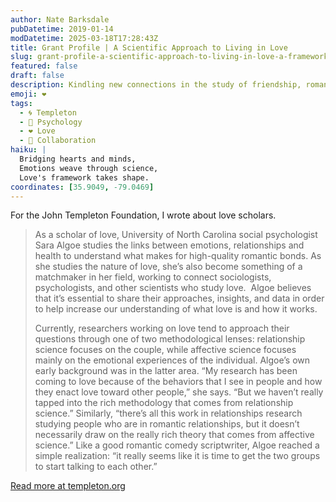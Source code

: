 ```yaml
---
author: Nate Barksdale
pubDatetime: 2019-01-14
modDatetime: 2025-03-18T17:28:43Z
title: Grant Profile | A Scientific Approach to Living in Love
slug: grant-profile-a-scientific-approach-to-living-in-love-a-framework-for-the-future
featured: false
draft: false
description: Kindling new connections in the study of friendship, romance, and affection
emoji: ❤️
tags:
  - 🌀 Templeton
  - 🧠 Psychology
  - ❤️ Love
  - 🤝 Collaboration
haiku: |
  Bridging hearts and minds,  
  Emotions weave through science,  
  Love's framework takes shape.
coordinates: [35.9049, -79.0469]
---
```


For the John Templeton Foundation, I wrote about love scholars.

> As a scholar of love, University of North Carolina social psychologist Sara Algoe studies the links between emotions, relationships and health to understand what makes for high-quality romantic bonds. As she studies the nature of love, she’s also become something of a matchmaker in her field, working to connect sociologists, psychologists, and other scientists who study love.  Algoe believes that it’s essential to share their approaches, insights, and data in order to help increase our understanding of what love is and how it works.
>
> Currently, researchers working on love tend to approach their questions through one of two methodological lenses: relationship science focuses on the couple, while affective science focuses mainly on the emotional experiences of the individual. Algoe’s own early background was in the latter area. “My research has been coming to love because of the behaviors that I see in people and how they enact love toward other people,” she says. “But we haven’t really tapped into the rich methodology that comes from relationship science.” Similarly, “there’s all this work in relationships research studying people who are in romantic relationships, but it doesn’t necessarily draw on the really rich theory that comes from affective science.” Like a good romantic comedy scriptwriter, Algoe reached a simple realization: “it really seems like it is time to get the two groups to start talking to each other.”

[Read more at templeton.org](https://www.templeton.org/grant/a-scientific-approach-to-living-in-love-a-framework-for-the-future)
